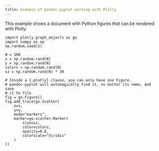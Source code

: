```yaml
---
title: Example of pandoc-pyplot working with Plotly
---
```


This example shows a document with Python figures that can be rendered with Plotly.

```{.plotly caption="Example taken from Plotly's tutorial"}
import plotly.graph_objects as go
import numpy as np
np.random.seed(1)

N = 100
x = np.random.rand(N)
y = np.random.rand(N)
colors = np.random.rand(N)
sz = np.random.rand(N) * 30

# Inside a {.plotly} clause, you can only have one Figure.
# pandoc-pyplot will automagically find it, no matter its name, and save
# it to file
fig = go.Figure()
fig.add_trace(go.Scatter(
    x=x,
    y=y,
    mode="markers",
    marker=go.scatter.Marker(
        size=sz,
        color=colors,
        opacity=0.6,
        colorscale="Viridis"
    )
))
```
